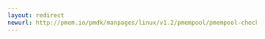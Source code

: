 ```yaml
---
layout: redirect
newurl: http://pmem.io/pmdk/manpages/linux/v1.2/pmempool/pmempool-check.1.html
---
```

